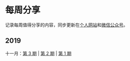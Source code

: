 # 每周分享
记录每周值得分享的内容，同步更新在[个人网站]( http://wuzhangyang.com/ )和[微信公众号]( https://weixin.sogou.com/weixin?query=JaqenAndroid )。

## 2019

十一月：[第 3 期]( docs/issue-3.md ) | [第 2 期]( docs/issue-2.md ) | [第 1 期]( docs/issue-1.md )

